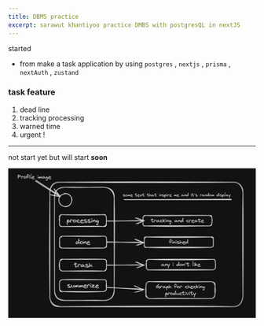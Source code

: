 ```yaml
---
title: DBMS practice
excerpt: sarawut khantiyoo practice DMBS with postgresQL in nextJS
---
```



started
 - from make a task application by using `postgres` , `nextjs` , `prisma` , `nextAuth` , `zustand`
### task feature
1. dead line
2. tracking processing
3. warned time
4. urgent !
 
---

not start yet but will start **soon**

![task-wire-design.png](attachments/task-wire-design.png)